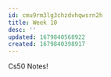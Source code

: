 ```yaml
---
id: cmu9rm3lg3chzdvhqwsrn2h
title: Week 10
desc: ''
updated: 1679840568922
created: 1679840398917
---
```

Cs50 Notes!